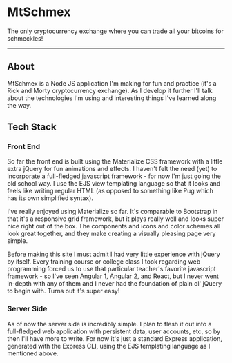 # MtSchmex
The only cryptocurrency exchange where you can trade all your bitcoins for schmeckles!

---
## About
MtSchmex is a Node JS application I'm making for fun and practice (it's a Rick and Morty cryptocurrency exchange). As I develop it further I'll talk about the technologies I'm using and interesting things I've learned along the way.

## Tech Stack

### Front End
So far the front end is built using the Materialize CSS framework with a little extra jQuery for fun animations and effects. I haven't felt the need (yet) to incorporate a full-fledged javascript framework - for now I'm just going the old school way. I use the EJS view templating language so that it looks and feels like writing regular HTML (as opposed to something like Pug which has its own simplified syntax).

I've really enjoyed using Materialize so far. It's comparable to Bootstrap in that it's a responsive grid framework, but it plays really well and looks super nice right out of the box. The components and icons and color schemes all look great together, and they make creating a visually pleasing page very simple. 

Before making this site I must admit I had very little experience with jQuery by itself. Every training course or college class I took regarding web programming forced us to use that particular teacher's favorite javascript framework - so I've seen Angular 1, Angular 2, and React, but I never went in-depth with any of them and I never had the foundation of plain ol' jQuery to begin with. Turns out it's super easy!


### Server Side
As of now the server side is incredibly simple. I plan to flesh it out into a full-fledged web application with persistent data, user accounts, etc, so by then I'll have more to write. For now it's just a standard Express application, generated with the Express CLI, using the EJS templating language as I mentioned above.